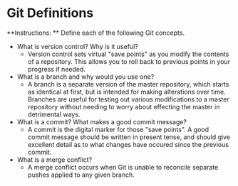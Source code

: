 # Git Definitions

**Instructions: ** Define each of the following Git concepts.

* What is version control?  Why is it useful?
    - Version control sets virtual "save points" as you modify the contents of a repository. This allows you to roll back to previous points in your progress if needed.
* What is a branch and why would you use one?
    - A branch is a separate version of the master repository, which starts as identical at first, but is intended for making alterations over time. Branches are useful for testing out various modifications to a master repository without needing to worry about effecting the master in detrimental ways.
* What is a commit? What makes a good commit message?
    - A commit is the digital marker for those "save points". A good commit message should be written in present tense, and should give excellent detail as to what changes have occured since the previous commit.
* What is a merge conflict?
    - A merge conflict occurs when Git is unable to reconcile separate pushes applied to any given branch.